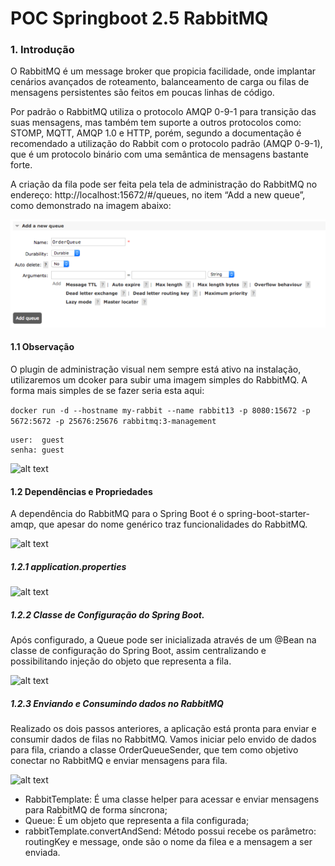 # POC Springboot 2.5 RabbitMQ 

### 1.  Introdução

O RabbitMQ é um message broker que propicia facilidade, onde implantar cenários avançados de roteamento, balanceamento 
de carga ou filas de mensagens persistentes são feitos em poucas linhas de código.

Por padrão o RabbitMQ utiliza o protocolo AMQP 0-9-1 para transição das suas mensagens, mas também tem suporte a outros 
protocolos como: STOMP, MQTT, AMQP 1.0 e HTTP, porém, segundo a documentação é recomendado a utilização do Rabbit com o 
protocolo padrão (AMQP 0-9-1), que é um protocolo binário com uma semântica de mensagens bastante forte.

A criação da fila pode ser feita pela tela de administração do RabbitMQ no endereço: http://localhost:15672/#/queues, no 
item “Add a new queue”, como demonstrado na imagem abaixo:

![alt text](https://github.com/julianCambraia/spring-boot-rabbitmq/blob/main/images/rabbitmq-criando-queue1.png?raw=true)

#### 1.1 Observação
 
O plugin de administração visual nem sempre está ativo na instalação, utilizaremos um dcoker para subir uma imagem simples
do RabbitMQ. A forma mais simples de se fazer seria esta aqui:

```docker run -d --hostname my-rabbit --name rabbit13 -p 8080:15672 -p 5672:5672 -p 25676:25676 rabbitmq:3-management```

``` 
user:  guest 
senha: guest 
```

![alt text](https://github.com/julianCambraia/spring-boot-rabbitmq/blob/main/images/login-rabitmq.png?raw=true)


#### 1.2 Dependências e Propriedades
 
A dependência do RabbitMQ para o Spring Boot é o spring-boot-starter-amqp, que apesar do nome genérico traz funcionalidades 
do RabbitMQ.

![alt text](https://github.com/julianCambraia/spring-boot-rabbitmq/blob/main/images/dependencia-rabbitmq.png?raw=true)

##### 1.2.1 application.properties

![alt text](https://github.com/julianCambraia/spring-boot-rabbitmq/blob/main/images/application.properties.png?raw=true)

##### 1.2.2 Classe de Configuração do Spring Boot. 
Após configurado, a Queue pode ser inicializada através de um @Bean na classe de configuração do Spring Boot, assim 
centralizando e possibilitando injeção do objeto que representa a fila.

![alt text](https://github.com/julianCambraia/spring-boot-rabbitmq/blob/main/images/sender-app.png?raw=true)

##### 1.2.3 Enviando e Consumindo dados no RabbitMQ

Realizado os dois passos anteriores, a aplicação está pronta para enviar e consumir dados de filas no RabbitMQ. 
Vamos iniciar pelo envido de dados para fila, criando a classe OrderQueueSender, que tem como objetivo conectar no RabbitMQ 
e enviar mensagens para fila.

![alt text](https://github.com/julianCambraia/spring-boot-rabbitmq/blob/main/images/order-sender.png?raw=true)

* RabbitTemplate: É uma classe helper para acessar e enviar mensagens para RabbitMQ de forma síncrona;
* Queue: É um objeto que representa a fila configurada;
* rabbitTemplate.convertAndSend: Método possui recebe os parâmetro: routingKey e message, onde são o nome da filea e a 
mensagem a ser enviada.
